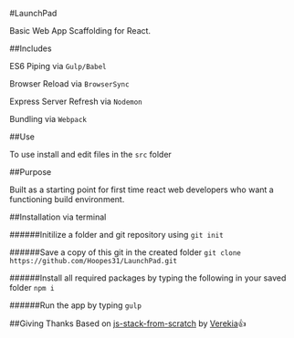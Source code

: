 #LaunchPad

Basic Web App Scaffolding for React.

##Includes

ES6 Piping via `Gulp/Babel`


Browser Reload via `BrowserSync`


Express Server Refresh via `Nodemon`


Bundling via `Webpack`

##Use

To use install and edit files in the `src` folder

##Purpose

Built as a starting point for first time react web developers who want a functioning build environment. 

##Installation via terminal

######Initilize a folder and git repository using
`git init`

######Save a copy of this git in the created folder
`git clone https://github.com/Hoopes31/LaunchPad.git`

######Install all required packages by typing the following in your saved folder 
`npm i`

######Run the app by typing 
`gulp`

##Giving Thanks
Based on [js-stack-from-scratch](https://github.com/verekia/js-stack-from-scratch) by [Verekia](https://github.com/verekia):+1:
